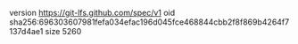 version https://git-lfs.github.com/spec/v1
oid sha256:696303607981fefa034efac196d045fce468844cbb2f8f869b4264f7137d4ae1
size 5260
